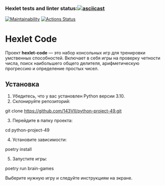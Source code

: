 ### Hexlet tests and linter status:[![asciicast](https://asciinema.org/a/VyLFL5tcdazhdS3FqP4FKylR2.svg)](https://asciinema.org/a/VyLFL5tcdazhdS3FqP4FKylR2)
[![Maintainability](https://api.codeclimate.com/v1/badges/1f35ab337939bff12086/maintainability)](https://codeclimate.com/github/143VII/python-project-49/maintainability)
[![Actions Status](https://github.com/143VII/python-project-49/actions/workflows/hexlet-check.yml/badge.svg)](https://github.com/143VII/python-project-49/actions)


# Hexlet Code

Проект **hexlet-code** — это набор консольных игр для тренировки умственных способностей. Включает в себя игры на проверку четности числа, поиск наибольшего общего делителя, арифметическую прогрессию и определение простых чисел.

## Установка

1. Убедитесь, что у вас установлен Python версии 3.10.
2. Склонируйте репозиторий:

git clone https://github.com/143VII/python-project-49.git

3. Перейдите в папку проекта:

cd python-project-49

4. Установите зависимости:

poetry install

5. Запустите игры:

poetry run brain-games

Выберите нужную игру и следуйте инструкциям на экране.
